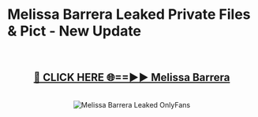 # Melissa Barrera Leaked Private Files & Pict - New Update
<br>
<div align="center">
<h2><a href="https://mediafilles.blogspot.com/?title=Melissa_Barrera" rel="nofollow">🔴 CLICK HERE 🌐==►► Melissa Barrera</a></h2>
<br>
<a href="https://mediafilles.blogspot.com/?title=Melissa_Barrera" rel="nofollow" data-target="animated-image.originalLink"><img src="https://i.ibb.co.com/WyWwxjT/player-gif2.gif" alt="Melissa Barrera Leaked OnlyFans" style="max-width: 100%; display: inline-block;" data-target="animated-image.originalImage"></a>
</div>
<br>
